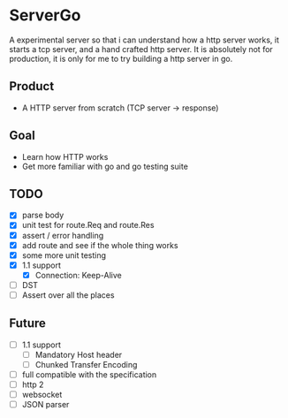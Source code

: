 # ServerGo
A experimental server so that i can understand how a http server works, it starts a tcp server, and a hand crafted http server. 
It is absolutely not for production, it is only for me to try building a http server in go.

## Product
- A HTTP server from scratch (TCP server -> response)

## Goal
- Learn how HTTP works
- Get more familiar with go and go testing suite

## TODO
- [x] parse body
- [x] unit test for route.Req and route.Res 
- [x] assert / error handling
- [x] add route and see if the whole thing works 
- [x] some more unit testing
- [x] 1.1 support
  - [x] Connection: Keep-Alive
- [ ] DST
- [ ] Assert over all the places

## Future
- [ ] 1.1 support
  - [ ] Mandatory Host header
  - [ ] Chunked Transfer Encoding
- [ ] full compatible with the specification
- [ ] http 2
- [ ] websocket
- [ ] JSON parser
